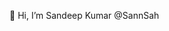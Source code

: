 👋 Hi, I’m Sandeep Kumar
   @SannSah


<!---
SannSah/SannSah is a ✨ special ✨ repository because its `README.md` (this file) appears on your GitHub profile.
You can click the Preview link to take a look at your changes.
--->
